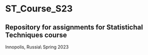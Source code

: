 # ST_Course_S23
Repository for assignments for Statistichal Techniques course
----
Innopolis, Russia\\
Spring 2023
